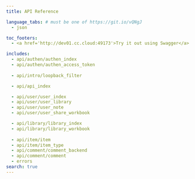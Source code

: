 ```yaml
---
title: API Reference

language_tabs: # must be one of https://git.io/vQNgJ
  - json

toc_footers:
  - <a href='http://dev01.cc.cloud:49173'>Try it out using Swagger</a>

includes:
  - api/authen/authen_index
  - api/authen/authen_access_token
   
  - api/intro/loopback_filter

  - api/api_index

  - api/user/user_index
  - api/user/user_library
  - api/user/user_note
  - api/user/user_share_workbook

  - api/library/library_index
  - api/library/library_workbook
 
  - api/item/item
  - api/item/item_type
  - api/comment/comment_backend
  - api/comment/comment
  - errors
search: true
---
```


